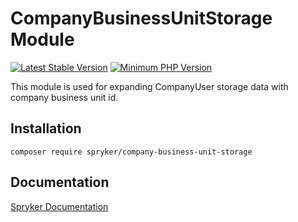 # CompanyBusinessUnitStorage Module
[![Latest Stable Version](https://poser.pugx.org/spryker/company-business-unit-storage/v/stable.svg)](https://packagist.org/packages/spryker/company-business-unit-storage)
[![Minimum PHP Version](https://img.shields.io/badge/php-%3E%3D%207.4-8892BF.svg)](https://php.net/)

This module is used for expanding CompanyUser storage data with company business unit id.

## Installation

```
composer require spryker/company-business-unit-storage
```

## Documentation

[Spryker Documentation](https://docs.spryker.com)
